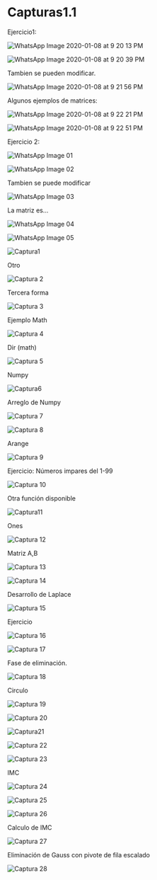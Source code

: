 # Capturas1.1

Ejercicio1:

![WhatsApp Image 2020-01-08 at 9 20 13 PM](https://user-images.githubusercontent.com/52551072/72036044-4b032280-325f-11ea-93f7-4afb5a38194c.jpeg)

![WhatsApp Image 2020-01-08 at 9 20 39 PM](https://user-images.githubusercontent.com/52551072/72036062-55252100-325f-11ea-839b-ec2036e423d2.jpeg)

Tambien se pueden modificar.

![WhatsApp Image 2020-01-08 at 9 21 56 PM](https://user-images.githubusercontent.com/52551072/72036080-5f471f80-325f-11ea-808a-04c1d1db2332.jpeg)

Algunos ejemplos de matrices:

![WhatsApp Image 2020-01-08 at 9 22 21 PM](https://user-images.githubusercontent.com/52551072/72036097-6c640e80-325f-11ea-8a21-e883f3254321.jpeg)


![WhatsApp Image 2020-01-08 at 9 22 51 PM](https://user-images.githubusercontent.com/52551072/72036110-7423b300-325f-11ea-95b9-a82ad744ab91.jpeg)


Ejercicio 2:


![WhatsApp Image 01](https://user-images.githubusercontent.com/52551072/72038049-bbad3d80-3265-11ea-8f42-699b759b1ebf.jpeg)


![WhatsApp Image 02](https://user-images.githubusercontent.com/52551072/72038057-c49e0f00-3265-11ea-9c5f-e34446e1cb93.jpeg)

Tambien se puede modificar


![WhatsApp Image 03](https://user-images.githubusercontent.com/52551072/72038065-d1226780-3265-11ea-911c-04dbdf44ce82.jpeg)

La matriz es...


![WhatsApp Image 04](https://user-images.githubusercontent.com/52551072/72038073-d7b0df00-3265-11ea-80ff-c4ebbdbc4144.jpeg)


![WhatsApp Image 05](https://user-images.githubusercontent.com/52551072/72038158-2199c500-3266-11ea-972a-3c7bb5cd58fc.jpeg)


![Captura1](https://user-images.githubusercontent.com/52551072/72040566-8fe28580-326e-11ea-9f09-9ca3b6cf3d27.jpeg)


Otro


![Captura 2](https://user-images.githubusercontent.com/52551072/72040580-a092fb80-326e-11ea-841f-014fa1b0e097.jpeg)


Tercera forma


![Captura 3](https://user-images.githubusercontent.com/52551072/72040604-b2749e80-326e-11ea-846f-046938ecf90c.jpeg)


Ejemplo Math 


![Captura 4](https://user-images.githubusercontent.com/52551072/72040650-d33cf400-326e-11ea-9687-aae50fa56c3c.jpeg)


Dir (math)


![Captura 5](https://user-images.githubusercontent.com/52551072/72040691-eea7ff00-326e-11ea-89ee-3f24ea0019fa.jpeg)


Numpy


![Captura6](https://user-images.githubusercontent.com/52551072/72040719-ff587500-326e-11ea-909c-d9357ac05877.jpeg)


Arreglo de Numpy


![Captura 7](https://user-images.githubusercontent.com/52551072/72040776-34fd5e00-326f-11ea-958d-75ad4f3ca54a.jpeg)


![Captura 8](https://user-images.githubusercontent.com/52551072/72040791-447ca700-326f-11ea-8c63-b87c27eb5667.jpeg)


Arange

![Captura 9](https://user-images.githubusercontent.com/52551072/72040961-d4baec00-326f-11ea-9d51-0f315a05823d.jpeg)



Ejercicio: Números impares del 1-99


![Captura 10](https://user-images.githubusercontent.com/52551072/72040994-edc39d00-326f-11ea-995c-aaa5bf05c4b3.jpeg)


Otra función disponible


![Captura11](https://user-images.githubusercontent.com/52551072/72041037-07fd7b00-3270-11ea-9338-1c130217f352.jpeg)


Ones 


![Captura 12](https://user-images.githubusercontent.com/52551072/72041063-2499b300-3270-11ea-9add-3f35e99daa3d.jpeg)



Matriz A,B

![Captura 13](https://user-images.githubusercontent.com/52551072/72041085-311e0b80-3270-11ea-8d64-7d6a1af03c2b.jpeg)


![Captura 14](https://user-images.githubusercontent.com/52551072/72041100-3bd8a080-3270-11ea-945c-450e658c24f1.jpeg)


Desarrollo de Laplace

![Captura 15](https://user-images.githubusercontent.com/52551072/72041120-4e52da00-3270-11ea-8bd4-7796da3e240e.jpeg)


Ejercicio


![Captura 16](https://user-images.githubusercontent.com/52551072/72041152-59a60580-3270-11ea-8fa4-07a56fd4db32.jpeg)


![Captura 17](https://user-images.githubusercontent.com/52551072/72041170-688cb800-3270-11ea-868c-1a312719fc31.jpeg)


Fase de eliminación.


![Captura 18](https://user-images.githubusercontent.com/52551072/72041190-78a49780-3270-11ea-858a-ebd185ad0438.jpeg)


Circulo


![Captura 19](https://user-images.githubusercontent.com/52551072/72041209-85c18680-3270-11ea-8e4c-3b5e93060350.jpeg)


![Captura 20](https://user-images.githubusercontent.com/52551072/72041230-93770c00-3270-11ea-9c5e-da93f3974229.jpeg)


![Captura21](https://user-images.githubusercontent.com/52551072/72041260-a7bb0900-3270-11ea-9380-22d7f8a5f2a3.jpeg)



![Captura 22](https://user-images.githubusercontent.com/52551072/72041266-ae498080-3270-11ea-9c4e-2c436afa6ce8.jpeg)



![Captura 23](https://user-images.githubusercontent.com/52551072/72041271-b5708e80-3270-11ea-85d2-75ea13384df6.jpeg)



IMC


![Captura 24](https://user-images.githubusercontent.com/52551072/72041279-be616000-3270-11ea-9710-71c672e87967.jpeg)



![Captura 25](https://user-images.githubusercontent.com/52551072/72041285-c4efd780-3270-11ea-8ddf-71e42925e861.jpeg)



![Captura 26](https://user-images.githubusercontent.com/52551072/72041291-cc16e580-3270-11ea-9bfa-7e44ef3d3bec.jpeg)



Calculo de IMC 


![Captura 27](https://user-images.githubusercontent.com/52551072/72041308-d802a780-3270-11ea-9a63-8c7c61ca2a4d.jpeg)



Eliminación de Gauss con pivote de fila escalado


![Captura 28](https://user-images.githubusercontent.com/52551072/72041376-fff20b00-3270-11ea-814e-a89056066096.jpeg)



